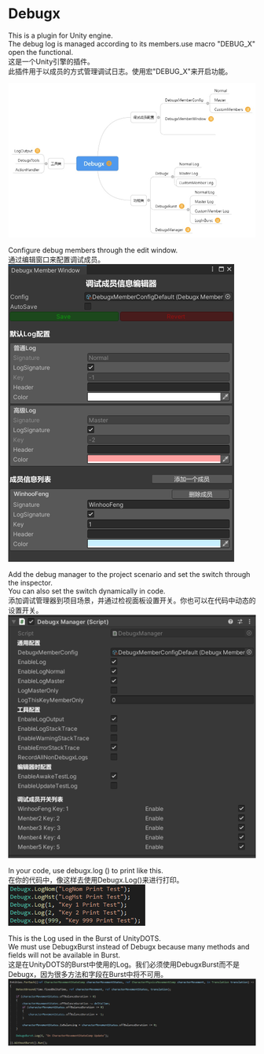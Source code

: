# Debugx
This is a plugin for Unity engine.<br />
The debug log is managed according to its members.use macro "DEBUG_X" open the functional.<br />
这是一个Unity引擎的插件。<br />
此插件用于以成员的方式管理调试日志。使用宏"DEBUG_X"来开启功能。<br />

![框架图](./Assets/Debugx/Docs/Debugx框架图.jpeg)

Configure debug members through the edit window.<br />
通过编辑窗口来配置调试成员。<br />
![成员配置编辑窗口](./Assets/Debugx/Docs/DebugxMemberWindow.png)

Add the debug manager to the project scenario and set the switch through the inspector. <br />
You can also set the switch dynamically in code.<br />
添加调试管理器到项目场景，并通过检视面板设置开关。你也可以在代码中动态的设置开关。<br />
![调试管理器](./Assets/Debugx/Docs/DebugxManager.png)

In your code, use debugx.log () to print like this.<br />
在你的代码中，像这样去使用Debugx.Log()来进行打印。<br />
![Debugx代码](./Assets/Debugx/Docs/DebugxCode.png)

This is the Log used in the Burst of UnityDOTS. <br />
We must use DebugxBurst instead of Debugx because many methods and fields will not be available in Burst.<br />
这是在UnityDOTS的Burst中使用的Log。我们必须使用DebugxBurst而不是Debugx，因为很多方法和字段在Burst中将不可用。<br />
![DebugxBurst代码](./Assets/Debugx/Docs/DebugxBurst.png)